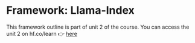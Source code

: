# Framework: Llama-Index

This framework outline is part of unit 2 of the course. You can access the unit 2 on hf.co/learn 👉 <a href="https://hf.co/learn/agents-course/unit2/">here</a>

